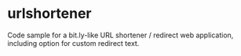 # urlshortener
Code sample for a bit.ly-like URL shortener / redirect web application, including option for custom redirect text.
